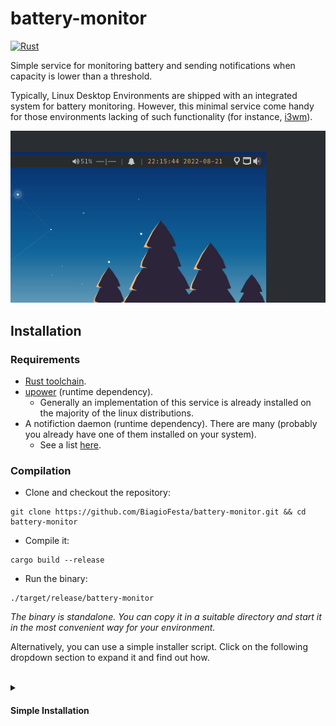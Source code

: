 # battery-monitor
[![Rust](https://github.com/BiagioFesta/battery-monitor/actions/workflows/ci.yml/badge.svg)](https://github.com/BiagioFesta/battery-monitor/actions/workflows/ci.yml)

Simple service for monitoring battery and sending notifications when capacity is lower than a threshold.

Typically, Linux Desktop Environments are shipped with an integrated system for battery monitoring. 
However, this minimal service come handy for those environments lacking of such functionality (for instance, [i3wm](https://i3wm.org/)).

<p align="center">
<img src="imgs/monitor-battery-example.gif"/>
</p>

## Installation

### Requirements
* [Rust toolchain](https://rustup.rs/).
* [upower](https://upower.freedesktop.org/) (runtime dependency).
  * Generally an implementation of this service is already installed on the majority of the linux distributions.
* A notifiction daemon (runtime dependency). There are many (probably you already have one of them installed on your system).
  * See a list [here](https://wiki.archlinux.org/title/Desktop_notifications#Standalone).

### Compilation
* Clone and checkout the repository:
```
git clone https://github.com/BiagioFesta/battery-monitor.git && cd battery-monitor 
```

* Compile it:
```
cargo build --release
```

* Run the binary:
```
./target/release/battery-monitor
```

*The binary is standalone. You can copy it in a suitable directory and start it in the most convenient way for your environment.*

Alternatively, you can use a simple installer script. Click on the following dropdown section to expand it and find out how.

<br>

<details>
<summary><h4>Simple Installation</h4></summary>
As mentioned before, the result of the compilation produces a standalone binary. 
You can copy the binary itself and place it in the most convenient directory for your environment. 
<br>
Afterwards, you would need a mechanism to run the service (binary) at the startup of your desktop.

For example (*if you are using i3 window manager*), in your i3 configuration (generally, `~/.config/i3/config~`):

```
exec --no-startup-id ~/path/to/binary/battery-monitor
```

If you, like me, are a little bit lazy, the repository contains a simple *bash script* that copies the binary to a destination directory, and it copies a systemd unit file (so you can launch the binary as a systemd service).

* Clone the repository:
```
git clone https://github.com/BiagioFesta/battery-monitor.git && cd battery-monitor 
```

* Run the installation script:
```
./install.sh --prefix ~/opt/battery-monitor
```
*(At the end, the script will ask to append the environment (`PATH`) in `~/.profile` and `~/.bashrc`.)*

* Install the systemd unit file:
```
ln -s ~/opt/binary-monitor/lib/systemd/user/battery-monitor.service ~/.config/systemd/user/
```

* Reload unit files:
```
systemctl --user daemon-reload
```

* Start the service:
```
systemctl --user start battery-monitor
```

* Check the service's status:
```
systemctl --user status battery-monitor
```
</details>
